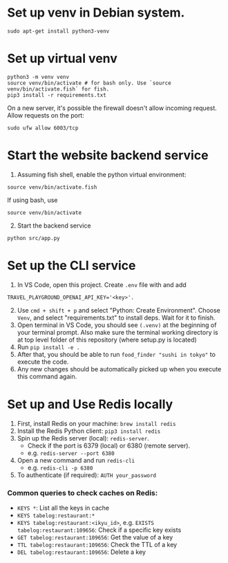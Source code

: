 # Set up venv in Debian system.
```
sudo apt-get install python3-venv
```

# Set up virtual venv

```
python3 -m venv venv
source venv/bin/activate # for bash only. Use `source venv/bin/activate.fish` for fish.
pip3 install -r requirements.txt
```
On a new server, it's possible the firewall doesn't allow incoming request. Allow requests on the port:
```
sudo ufw allow 6003/tcp
```

# Start the website backend service

1. Assuming fish shell, enable the python virtual environment:

```
source venv/bin/activate.fish
```

If using bash, use
```
source venv/bin/activate
```

2. Start the backend service

```
python src/app.py
```

# Set up the CLI service

1. In VS Code, open this project. Create `.env` file with and add

```
TRAVEL_PLAYGROUND_OPENAI_API_KEY='<key>'.
```

2. Use `cmd + shift + p` and select "Python: Create Environment". Choose `Venv`, and select "requirements.txt" to install deps. Wait for it to finish.
3. Open terminal in VS Code, you should see `(.venv)` at the beginning of your terminal prompt. Also make sure the terminal working directory is at top level folder of this repository (where setup.py is located)
4. Run `pip install -e .`
5. After that, you should be able to run `food_finder "sushi in tokyo"` to execute the code.
6. Any new changes should be automatically picked up when you execute this command again.


# Set up and Use Redis locally
1. First, install Redis on your machine: `brew install redis`
2. Install the Redis Python client: `pip3 install redis`
3. Spin up the Redis server (local): `redis-server`. 
   * Check if the port is 6379 (local) or 6380 (remote server).
   * e.g. `redis-server --port 6380`
4. Open a new command and run `redis-cli`
   * e.g. `redis-cli -p 6380`
5. To authenticate (if required): `AUTH your_password`  

### Common queries to check caches on Redis:
* `KEYS *`: List all the keys in cache
* `KEYS tabelog:restaurant:*`
* `KEYS tabelog:restaurant:<ikyu_id>`, e.g. `EXISTS tabelog:restaurant:109656`: Check if a specific key exists
* `GET tabelog:restaurant:109656`: Get the value of a key
* `TTL tabelog:restaurant:109656`: Check the TTL of a key
* `DEL tabelog:restaurant:109656`: Delete a key
